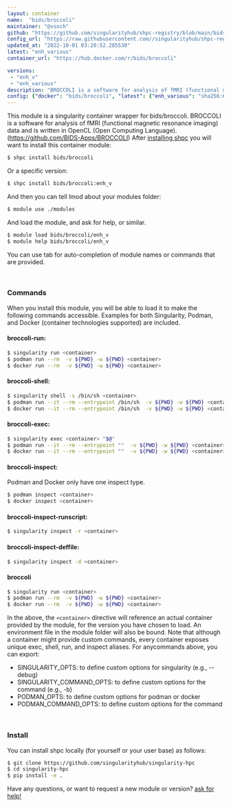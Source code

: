 ```yaml
---
layout: container
name:  "bids/broccoli"
maintainer: "@vsoch"
github: "https://github.com/singularityhub/shpc-registry/blob/main/bids/broccoli/container.yaml"
config_url: "https://raw.githubusercontent.com//singularityhub/shpc-registry/main/bids/broccoli/container.yaml"
updated_at: "2022-10-01 03:20:52.285530"
latest: "enh_various"
container_url: "https://hub.docker.com/r/bids/broccoli"

versions:
 - "enh_v"
 - "enh_various"
description: "BROCCOLI is a software for analysis of fMRI (functional magnetic resonance imaging) data and is written in OpenCL (Open Computing Language).  (https://github.com/BIDS-Apps/BROCCOLI)"
config: {"docker": "bids/broccoli", "latest": {"enh_various": "sha256:64050b22ef4a843a6651b3d782cdf26d7c6e6994ff7994ae9707b7e359ad3602"}, "tags": {"enh_v": "sha256:1ae7cc35e6299fbd6ee020fbe39379d65bc7103b853eae707b8f3f2581c3bee4", "enh_various": "sha256:64050b22ef4a843a6651b3d782cdf26d7c6e6994ff7994ae9707b7e359ad3602"}, "filter": ["enh_v"], "maintainer": "@vsoch", "description": "BROCCOLI is a software for analysis of fMRI (functional magnetic resonance imaging) data and is written in OpenCL (Open Computing Language).  (https://github.com/BIDS-Apps/BROCCOLI)", "url": "https://hub.docker.com/r/bids/broccoli"}
---
```


This module is a singularity container wrapper for bids/broccoli.
BROCCOLI is a software for analysis of fMRI (functional magnetic resonance imaging) data and is written in OpenCL (Open Computing Language).  (https://github.com/BIDS-Apps/BROCCOLI)
After [installing shpc](#install) you will want to install this container module:


```bash
$ shpc install bids/broccoli
```

Or a specific version:

```bash
$ shpc install bids/broccoli:enh_v
```

And then you can tell lmod about your modules folder:

```bash
$ module use ./modules
```

And load the module, and ask for help, or similar.

```bash
$ module load bids/broccoli/enh_v
$ module help bids/broccoli/enh_v
```

You can use tab for auto-completion of module names or commands that are provided.

<br>

### Commands

When you install this module, you will be able to load it to make the following commands accessible.
Examples for both Singularity, Podman, and Docker (container technologies supported) are included.

#### broccoli-run:

```bash
$ singularity run <container>
$ podman run --rm  -v ${PWD} -w ${PWD} <container>
$ docker run --rm  -v ${PWD} -w ${PWD} <container>
```

#### broccoli-shell:

```bash
$ singularity shell -s /bin/sh <container>
$ podman run --it --rm --entrypoint /bin/sh  -v ${PWD} -w ${PWD} <container>
$ docker run --it --rm --entrypoint /bin/sh  -v ${PWD} -w ${PWD} <container>
```

#### broccoli-exec:

```bash
$ singularity exec <container> "$@"
$ podman run --it --rm --entrypoint ""  -v ${PWD} -w ${PWD} <container> "$@"
$ docker run --it --rm --entrypoint ""  -v ${PWD} -w ${PWD} <container> "$@"
```

#### broccoli-inspect:

Podman and Docker only have one inspect type.

```bash
$ podman inspect <container>
$ docker inspect <container>
```

#### broccoli-inspect-runscript:

```bash
$ singularity inspect -r <container>
```

#### broccoli-inspect-deffile:

```bash
$ singularity inspect -d <container>
```



#### broccoli

```bash
$ singularity run <container>
$ podman run --rm  -v ${PWD} -w ${PWD} <container>
$ docker run --rm  -v ${PWD} -w ${PWD} <container>
```


In the above, the `<container>` directive will reference an actual container provided
by the module, for the version you have chosen to load. An environment file in the
module folder will also be bound. Note that although a container
might provide custom commands, every container exposes unique exec, shell, run, and
inspect aliases. For anycommands above, you can export:

 - SINGULARITY_OPTS: to define custom options for singularity (e.g., --debug)
 - SINGULARITY_COMMAND_OPTS: to define custom options for the command (e.g., -b)
 - PODMAN_OPTS: to define custom options for podman or docker
 - PODMAN_COMMAND_OPTS: to define custom options for the command

<br>
  
### Install

You can install shpc locally (for yourself or your user base) as follows:

```bash
$ git clone https://github.com/singularityhub/singularity-hpc
$ cd singularity-hpc
$ pip install -e .
```

Have any questions, or want to request a new module or version? [ask for help!](https://github.com/singularityhub/singularity-hpc/issues)